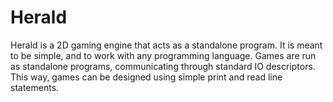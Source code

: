 # Herald

Herald is a 2D gaming engine that acts as a standalone program.
It is meant to be simple, and to work with any programming language.
Games are run as standalone programs, communicating through standard
IO descriptors. This way, games can be designed using simple print
and read line statements.

